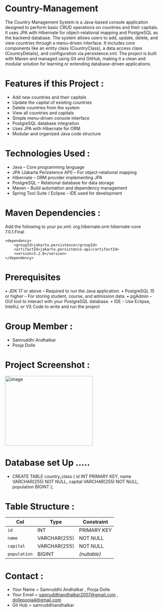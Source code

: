 # Country-Management
The Country Management System is a Java-based console application designed to perform basic CRUD operations on countries and their capitals. It uses JPA with Hibernate for object-relational mapping and PostgreSQL as the backend database. The system allows users to add, update, delete, and view countries through a menu-driven interface. It includes core components like an entity class (CountryClass), a data access class (CountryDetails), and configuration via persistence.xml. The project is built with Maven and managed using Git and GitHub, making it a clean and modular solution for learning or extending database-driven applications.

# Features if this Project :
* Add new countries and their capitals
* Update the capital of existing countries
* Delete countries from the system
* View all countries and capitals
* Simple menu-driven console interface
* PostgreSQL database integration
* Uses JPA with Hibernate for ORM
* Modular and organized Java code structure

# Technologies Used :
* Java – Core programming language
* JPA (Jakarta Persistence API) – For object-relational mapping
* Hibernate – ORM provider implementing JPA
* PostgreSQL – Relational database for data storage
* Maven – Build automation and dependency management
* Spring Tool Suite / Eclipse – IDE used for development

# Maven Dependencies :
Add the following to your po.xml:
<dependencies>
    <dependency>
        <groupId>org.hibernate.orm</groupId>
        <artifactId>hibernate-core</artifactId>
        <version>7.0.1.Final</version>
    </dependency>

    <dependency>
        <groupId>jakarta.persistence</groupId>
        <artifactId>jakarta.persistence-api</artifactId>
        <version>3.2.0</version>
    </dependency>

# Prerequisites
• JDK 17 or above – Required to run the Java application.
• PostgreSQL 15 or higher – For storing student, course, and admission data.
• pgAdmin – GUI tool to interact with your PostgreSQL database.
• IDE – Use Eclipse, IntelliJ, or VS Code to write and run the project

# Group Member : 
* Samruddhi Andhalkar
* Pooja Dolle

# Project Screenshot :

<img width="286" height="227" alt="image" src="https://github.com/user-attachments/assets/b9a8444d-cde7-4185-8475-e0537fb62ec7" />

# Database set Up .....
 * CREATE TABLE country_class (
    id INT PRIMARY KEY,
    name VARCHAR(255) NOT NULL,
    capital VARCHAR(255) NOT NULL,
    population BIGINT
);

# Table Structure : 
| Col          | Type         | Constraint   |
| ------------ | ------------ | ------------ |
| `id`         | INT          | PRIMARY KEY  |
| `name`       | VARCHAR(255) | NOT NULL     |
| `capital`    | VARCHAR(255) | NOT NULL     |
| `population` | BIGINT       | *(nullable)* |

# Contact :
* Your Name = Samruddhi Andhalkar , Pooja Dolle
* Your Email = samruddhiandhalkar2007@gmail.com , dollepooja4@gmail.com
* Git Hub = samruddhiandhalkar

  






